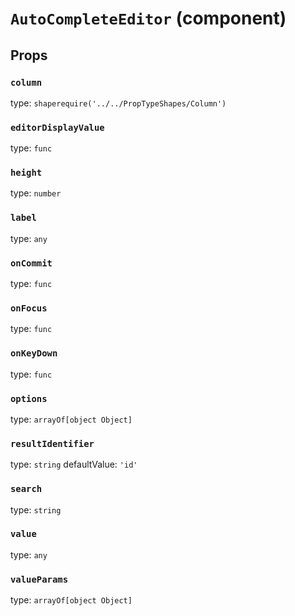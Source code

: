 `AutoCompleteEditor` (component)
================================



Props
-----

### `column`

type: `shaperequire('../../PropTypeShapes/Column')`


### `editorDisplayValue`

type: `func`


### `height`

type: `number`


### `label`

type: `any`


### `onCommit`

type: `func`


### `onFocus`

type: `func`


### `onKeyDown`

type: `func`


### `options`

type: `arrayOf[object Object]`


### `resultIdentifier`

type: `string`
defaultValue: `'id'`


### `search`

type: `string`


### `value`

type: `any`


### `valueParams`

type: `arrayOf[object Object]`

